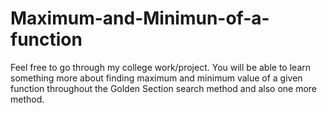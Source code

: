 # Maximum-and-Minimun-of-a-function

Feel free to go through my college work/project. 
You will be able to learn something more about finding maximum and minimum value of a given function throughout the Golden Section search method and also one more method.
